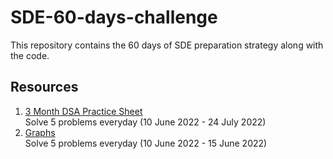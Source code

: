 # SDE-60-days-challenge
This repository contains the 60 days of SDE preparation strategy along with the code.


## Resources
1. [3 Month DSA Practice Sheet](https://workat.tech/problem-solving/lists/three-month-dsa-practice-sheet/practice)  
    Solve 5 problems everyday (10 June 2022 - 24 July 2022)  
2. [Graphs](https://workat.tech/problem-solving/topics/graphs/practice)  
    Solve 5 problems everyday (10 June 2022 - 15 June 2022)
